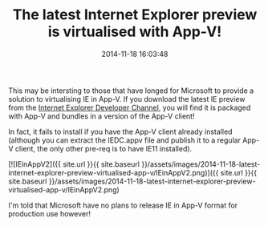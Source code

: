 ﻿---
title: The latest Internet Explorer preview is virtualised with App-V!
slug: the-latest-internet-explorer-preview-is-virtualised-with-app-v
excerpt: If you download the latest IE preview from the Internet Explorer Developer Channel, you will find it is packaged with App-V and bundles in a version of the App-V client!
date: '2014-11-18 16:03:48'
redirect_from: /2014/11/latest-internet-explorer-preview-virtualised-app-v/
layout: single
classes: wide
categories:
  - App-V
tags:
  - App-V
---

This may be intersting to those that have longed for Microsoft to provide a solution to virtualising IE in App-V. If you download the latest IE preview from the [Internet Explorer Developer Channel](http://msdn.microsoft.com/en-us/library/ie/dn722334(v=vs.85).aspx), you will find it is packaged with App-V and bundles in a version of the App-V client!

In fact, it fails to install if you have the App-V client already installed (although you can extract the IEDC.appv file and publish it to a regular App-V client, the only other pre-req is to have IE11 installed).

[![IEinAppV2]({{ site.url }}{{ site.baseurl }}/assets/images/2014-11-18-latest-internet-explorer-preview-virtualised-app-v/IEinAppV2.png)]({{ site.url }}{{ site.baseurl }}/assets/images/2014-11-18-latest-internet-explorer-preview-virtualised-app-v/IEinAppV2.png)

I'm told that Microsoft have no plans to release IE in App-V format for production use however!